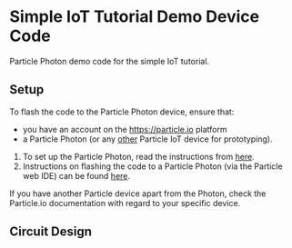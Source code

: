 # Simple IoT Tutorial Demo Device Code

Particle Photon demo code for the simple IoT tutorial.

## Setup

To flash the code to the Particle Photon device, ensure that:

* you have an account on the https://particle.io platform
* a Particle Photon (or any [other](https://store.particle.io/collections/dev-kits) Particle IoT device for prototyping).

1. To set up the Particle Photon, read the instructions from [here](https://docs.particle.io/quickstart/photon/).
2. Instructions on flashing the code to a Particle Photon (via the Particle web IDE) can be found [here](https://docs.particle.io/tutorials/developer-tools/build/).

If you have another Particle device apart from the Photon, check the Particle.io documentation with regard to your specific device.

## Circuit Design

